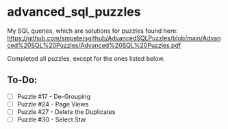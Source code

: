 # advanced_sql_puzzles
My SQL queries, which are solutions for puzzles found here: https://github.com/smpetersgithub/AdvancedSQLPuzzles/blob/main/Advanced%20SQL%20Puzzles/Advanced%20SQL%20Puzzles.pdf

Completed all puzzles, except for the ones listed below.

To-Do:
------
- [ ] Puzzle #17 - De-Grouping
- [ ] Puzzle #24 - Page Views
- [ ] Puzzle #27 - Delete the Duplicates
- [ ] Puzzle #30 - Select Star
